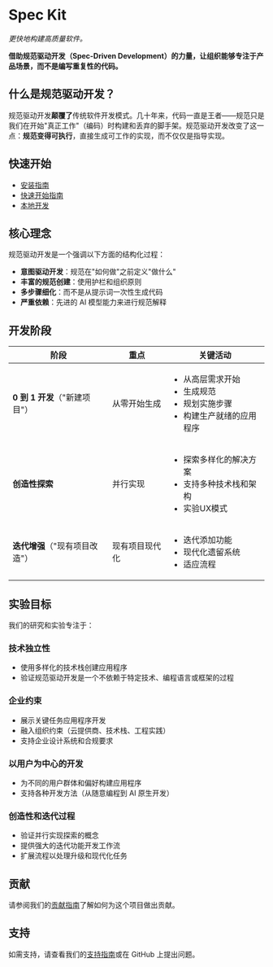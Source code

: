 # Spec Kit

*更快地构建高质量软件。*

**借助规范驱动开发（Spec-Driven Development）的力量，让组织能够专注于产品场景，而不是编写重复性的代码。**

## 什么是规范驱动开发？

规范驱动开发**颠覆了**传统软件开发模式。几十年来，代码一直是王者——规范只是我们在开始"真正工作"（编码）时构建和丢弃的脚手架。规范驱动开发改变了这一点：**规范变得可执行**，直接生成可工作的实现，而不仅仅是指导实现。

## 快速开始

- [安装指南](installation.md)
- [快速开始指南](quickstart.md)
- [本地开发](local-development.md)

## 核心理念

规范驱动开发是一个强调以下方面的结构化过程：

- **意图驱动开发**：规范在"如何做"之前定义"做什么"
- **丰富的规范创建**：使用护栏和组织原则
- **多步骤细化**：而不是从提示词一次性生成代码
- **严重依赖**：先进的 AI 模型能力来进行规范解释

## 开发阶段

| 阶段 | 重点 | 关键活动 |
|-------|-------|----------------|
| **0 到 1 开发**（"新建项目"） | 从零开始生成 | <ul><li>从高层需求开始</li><li>生成规范</li><li>规划实施步骤</li><li>构建生产就绪的应用程序</li></ul> |
| **创造性探索** | 并行实现 | <ul><li>探索多样化的解决方案</li><li>支持多种技术栈和架构</li><li>实验UX模式</li></ul> |
| **迭代增强**（"现有项目改造"） | 现有项目现代化 | <ul><li>迭代添加功能</li><li>现代化遗留系统</li><li>适应流程</li></ul> |

## 实验目标

我们的研究和实验专注于：

### 技术独立性
- 使用多样化的技术栈创建应用程序
- 验证规范驱动开发是一个不依赖于特定技术、编程语言或框架的过程

### 企业约束
- 展示关键任务应用程序开发
- 融入组织约束（云提供商、技术栈、工程实践）
- 支持企业设计系统和合规要求

### 以用户为中心的开发
- 为不同的用户群体和偏好构建应用程序
- 支持各种开发方法（从随意编程到 AI 原生开发）

### 创造性和迭代过程
- 验证并行实现探索的概念
- 提供强大的迭代功能开发工作流
- 扩展流程以处理升级和现代化任务

## 贡献

请参阅我们的[贡献指南](CONTRIBUTING.md)了解如何为这个项目做出贡献。

## 支持

如需支持，请查看我们的[支持指南](SUPPORT.md)或在 GitHub 上提出问题。